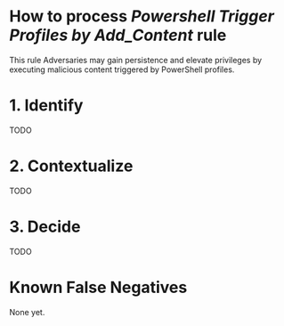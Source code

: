 # How to process *Powershell Trigger Profiles by Add_Content* rule
This rule Adversaries may gain persistence and elevate privileges by executing malicious content triggered by PowerShell profiles.

# 1. Identify
TODO

# 2. Contextualize
TODO

# 3. Decide
TODO

# Known False Negatives
None yet.
